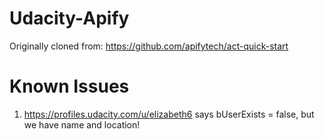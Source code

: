 # Udacity-Apify

Originally cloned from: https://github.com/apifytech/act-quick-start

# Known Issues

1. https://profiles.udacity.com/u/elizabeth6 says bUserExists = false, but we have name and location!
